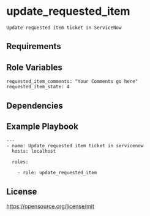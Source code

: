 update_requested_item
=========
```
Update requested item ticket in ServiceNow
```
Requirements
------------

Role Variables
--------------
```
requested_item_comments: "Your Comments go here"
requested_item_state: 4
```
Dependencies
------------

Example Playbook
----------------
```
---
- name: Update requested item ticket in servicenow
  hosts: localhost

  roles:

    - role: update_requested_item
```
License
-------

https://opensource.org/license/mit
